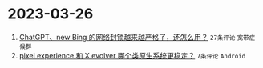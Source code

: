 # 2023-03-26

1. [ChatGPT、new Bing 的网络封锁越来越严格了，还怎么用？](https://www.v2ex.com/t/927207) `27条评论` `宽带症候群`
1. [pixel experience 和 X evolver 哪个类原生系统更稳定？](https://www.v2ex.com/t/927215) `7条评论` `Android`
